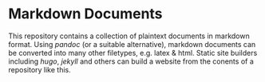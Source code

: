 # Markdown Documents

This repository contains a collection of plaintext documents in markdown
format. Using _pandoc_ (or a suitable alternative), markdown documents
can be converted into many other filetypes, e.g. latex & html.
Static site builders including _hugo_, _jekyll_ and others can build a
website from the conents of a repository like this.
